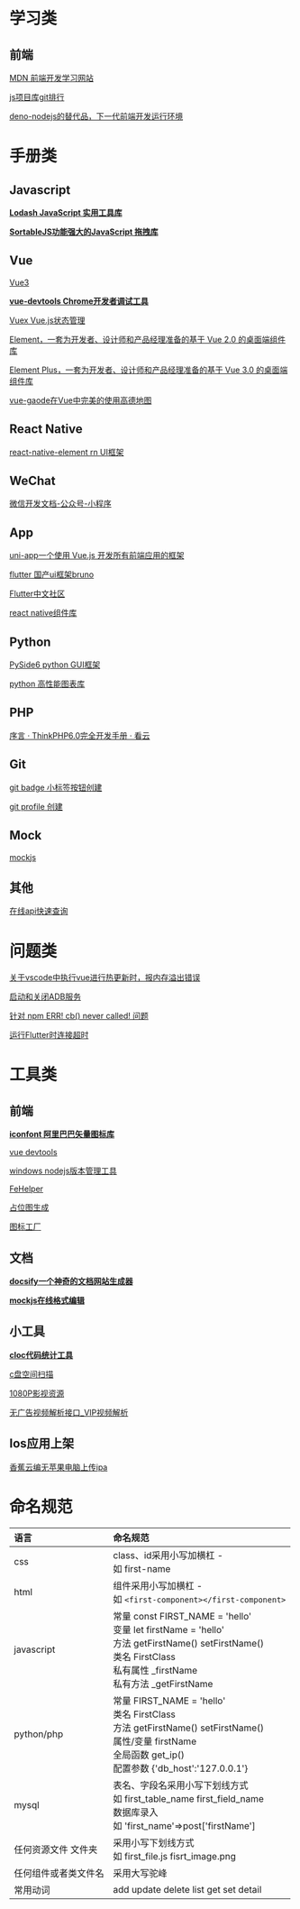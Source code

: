 # 学习类

## 前端

[MDN 前端开发学习网站](https://developer.mozilla.org/zh-CN/)

[js项目库git排行](https://bestofjs.org/)

[deno-nodejs的替代品，下一代前端开发运行环境](https://deno.land/)

# 手册类

## Javascript

**[Lodash JavaScript 实用工具库](https://www.lodashjs.com/)**

**[SortableJS功能强大的JavaScript 拖拽库](http://www.sortablejs.com/)**

## Vue

[Vue3](https://v3.cn.vuejs.org/)

**[vue-devtools Chrome开发者调试工具](https://github.com/vuejs/vue-devtools)**

[Vuex Vue.js状态管理](https://vuex.vuejs.org/zh/guide/)

[Element，一套为开发者、设计师和产品经理准备的基于 Vue 2.0 的桌面端组件库](https://element.eleme.cn/#/zh-CN/component/installation)

[Element Plus，一套为开发者、设计师和产品经理准备的基于 Vue 3.0 的桌面端组件库](https://element-plus.gitee.io/#/zh-CN/component/installation)

[vue-gaode在Vue中完美的使用高德地图](http://vue-gaode.rxshc.com/)

## React Native

[react-native-element rn UI框架](https://reactnativeelements.com/docs/)

## WeChat

[微信开发文档-公众号-小程序](https://developers.weixin.qq.com/doc/)

## App

[uni-app一个使用 Vue.js 开发所有前端应用的框架](https://uniapp.dcloud.net.cn/quickstart-cli)

[flutter 国产ui框架bruno](https://bruno.ke.com/page/guide/start)

[Flutter中文社区](http://www.flutterchina.net.cn/tech/flutter)

[react native组件库](https://js.coach/)

## Python

[PySide6 python GUI框架](https://doc.qt.io/qtforpython/PySide6/QtGui/index.html)

[python 高性能图表库](https://matplotlib.org/)

## PHP

[序言 · ThinkPHP6.0完全开发手册 · 看云](https://www.kancloud.cn/manual/thinkphp6_0/1037479)

## Git

[git badge 小标签按钮创建](https://shields.io/)

[git profile 创建](https://rahuldkjain.github.io/gh-profile-readme-generator/)

## Mock

[mockjs](http://mockjs.com/)

## 其他

[在线api快速查询](https://devdocs.io/)

# 问题类

[关于vscode中执行vue进行热更新时，报内存溢出错误](https://blog.csdn.net/weixin_46275928/article/details/109725616)

[启动和关闭ADB服务](https://blog.csdn.net/sirchenhua/article/details/49229799)

[针对 npm ERR! cb() never called! 问题](https://www.cnblogs.com/webdragon/p/9700879.html)

[运行Flutter时连接超时](https://www.cnblogs.com/steinven/p/13972097.html)

# 工具类

## 前端

**[iconfont 阿里巴巴矢量图标库](https://www.iconfont.cn/)**

[vue devtools](https://github.com/vuejs/devtools/)

[windows nodejs版本管理工具](https://github.com/coreybutler/nvm-windows/releases)

[FeHelper](https://github.com/zxlie/FeHelper/tree/master/apps/static/screenshot/crx)

[占位图生成](https://placekitten.com/)

[图标工厂](https://icon.wuruihong.com/)

## 文档

**[docsify一个神奇的文档网站生成器](https://docsify.js.org/#/zh-cn/)**

**[mockjs在线格式编辑](http://mockjs.com/0.1/editor.html#help)**

## 小工具

**[cloc代码统计工具](https://github.com/AlDanial/cloc/releases)**

[c盘空间扫描](https://www.jam-software.com/treesize_free)

[1080P影视资源](https://fantuan.tv/)

[无广告视频解析接口_VIP视频解析](https://660e.com/?url=)

## Ios应用上架

[香蕉云编无苹果电脑上传ipa](https://www.yunedit.com/)

# 命名规范

| 语言         | 命名规范                                                                                                                                                            |
|:---------- |:--------------------------------------------------------------------------------------------------------------------------------------------------------------- |
| css        | class、id采用小写加横杠 - <br>如 first-name                                                                                                                              |
| html       | 组件采用小写加横杠 - <br>如 `<first-component></first-component>`                                                                                                         |
| javascript | 常量 const FIRST_NAME = 'hello' <br>变量  let firstName = 'hello' <br>方法 getFirstName() setFirstName() <br>类名 FirstClass <br>私有属性 _firstName <br>私有方法 _getFirstName |
| python/php | 常量 FIRST_NAME = 'hello' <br>类名 FirstClass <br>方法 getFirstName() setFirstName() <br>属性/变量 firstName  <br>全局函数 get_ip()  <br>配置参数 {'db_host':'127.0.0.1'}         |
| mysql      | 表名、字段名采用小写下划线方式 <br>如 first_table_name  first_field_name <br>数据库录入 <br>如 'first_name'=>post['firstName']                                                        |
| 任何资源文件 文件夹 | 采用小写下划线方式 <br>如 first_file.js fisrt_image.png                                                                                                                   |
| 任何组件或者类文件名 | 采用大写驼峰                                                                                                                                                          |
| 常用动词       | add update delete list get set detail                                                                                                                           |